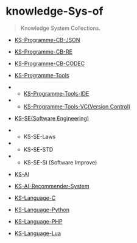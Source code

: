 # knowledge-Sys-of
> Knowledge System Collections.

* [KS-Programme-CB-JSON](knowledge-Sys-of-JSON/README.md)
* [KS-Programme-CB-RE](knowledge-Sys-of-RE/README.md)
* [KS-Programme-CB-CODEC](knowledge-Sys-of-CODEC/README.md)
* [KS-Programme-Tools]()
* * [KS-Programme-Tools-IDE](KS-Programme-Tools/KS-Programme-Tools-IDE/README.md)
* * [KS-Programme-Tools-VC(Version Control)](KS-Programme-Tools/KS-Programme-Tools-VC/README.md)

* [KS-SE(Software Engineering)](KS-SE/README.md)
* * KS-SE-Laws
* * KS-SE-STD
* * KS-SE-SI (Software Improve)

* [KS-AI](knowledge-Sys-of-AI/README.md)
* [KS-AI-Recommender-System](knowledge-Sys-of-Recommender/README.md)

* [KS-Language-C](KS-Language-C/README.md)
* [KS-Language-Python](KS-Language-Python/README.md)
* [KS-Language-PHP](KS-Language-PHP/README.md)
* [KS-Language-Lua](KS-Language-Lua/README.md)

